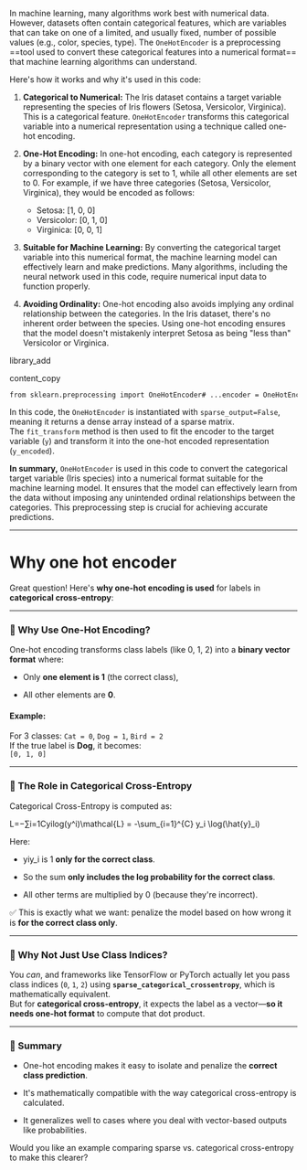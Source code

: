 In machine learning, many algorithms work best with numerical data. However, datasets often contain categorical features, which are variables that can take on one of a limited, and usually fixed, number of possible values (e.g., color, species, type). The `OneHotEncoder` is a preprocessing ==tool used to convert these categorical features into a numerical format== that machine learning algorithms can understand.

Here's how it works and why it's used in this code:

1. **Categorical to Numerical:** The Iris dataset contains a target variable representing the species of Iris flowers (Setosa, Versicolor, Virginica). This is a categorical feature. `OneHotEncoder` transforms this categorical variable into a numerical representation using a technique called one-hot encoding.
    
2. **One-Hot Encoding:** In one-hot encoding, each category is represented by a binary vector with one element for each category. Only the element corresponding to the category is set to 1, while all other elements are set to 0. For example, if we have three categories (Setosa, Versicolor, Virginica), they would be encoded as follows:
    
    - Setosa: [1, 0, 0]
    - Versicolor: [0, 1, 0]
    - Virginica: [0, 0, 1]
3. **Suitable for Machine Learning:** By converting the categorical target variable into this numerical format, the machine learning model can effectively learn and make predictions. Many algorithms, including the neural network used in this code, require numerical input data to function properly.
    
4. **Avoiding Ordinality:** One-hot encoding also avoids implying any ordinal relationship between the categories. In the Iris dataset, there's no inherent order between the species. Using one-hot encoding ensures that the model doesn't mistakenly interpret Setosa as being "less than" Versicolor or Virginica.
    

library_add

content_copy

```
from sklearn.preprocessing import OneHotEncoder# ...encoder = OneHotEncoder(sparse_output=False) y_encoded = encoder.fit_transform(y)
```



In this code, the `OneHotEncoder` is instantiated with `sparse_output=False`, meaning it returns a dense array instead of a sparse matrix. The `fit_transform` method is then used to fit the encoder to the target variable (`y`) and transform it into the one-hot encoded representation (`y_encoded`).

**In summary,** `OneHotEncoder` is used in this code to convert the categorical target variable (Iris species) into a numerical format suitable for the machine learning model. It ensures that the model can effectively learn from the data without imposing any unintended ordinal relationships between the categories. This preprocessing step is crucial for achieving accurate predictions.



---


# Why one hot encoder

Great question! Here's **why one-hot encoding is used** for labels in **categorical cross-entropy**:

---

### 🔹 Why Use One-Hot Encoding?

One-hot encoding transforms class labels (like 0, 1, 2) into a **binary vector format** where:

- Only **one element is 1** (the correct class),
    
- All other elements are **0**.
    

#### Example:

For 3 classes: `Cat = 0`, `Dog = 1`, `Bird = 2`  
If the true label is **Dog**, it becomes:  
`[0, 1, 0]`

---

### 🔹 The Role in Categorical Cross-Entropy

Categorical Cross-Entropy is computed as:

L=−∑i=1Cyilog⁡(y^i)\mathcal{L} = -\sum_{i=1}^{C} y_i \log(\hat{y}_i)

Here:

- yiy_i is 1 **only for the correct class**.
    
- So the sum **only includes the log probability for the correct class**.
    
- All other terms are multiplied by 0 (because they're incorrect).
    

✅ This is exactly what we want: penalize the model based on how wrong it is **for the correct class only**.

---

### 🔹 Why Not Just Use Class Indices?

You _can_, and frameworks like TensorFlow or PyTorch actually let you pass class indices (`0`, `1`, `2`) using **`sparse_categorical_crossentropy`**, which is mathematically equivalent.  
But for **categorical cross-entropy**, it expects the label as a vector—**so it needs one-hot format** to compute that dot product.

---

### 🔹 Summary

- One-hot encoding makes it easy to isolate and penalize the **correct class prediction**.
    
- It's mathematically compatible with the way categorical cross-entropy is calculated.
    
- It generalizes well to cases where you deal with vector-based outputs like probabilities.
    

Would you like an example comparing sparse vs. categorical cross-entropy to make this clearer?